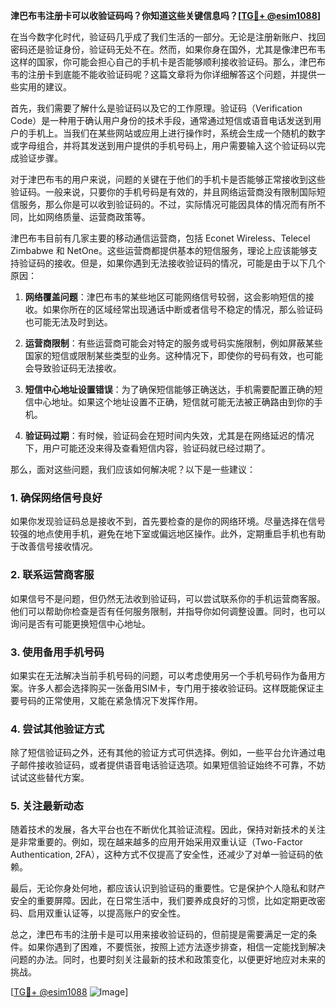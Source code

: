 **津巴布韦注册卡可以收验证码吗？你知道这些关键信息吗？[[TG💪+ @esim1088](https://t.me/s/esim1088)]**

在当今数字化时代，验证码几乎成了我们生活的一部分。无论是注册新账户、找回密码还是验证身份，验证码无处不在。然而，如果你身在国外，尤其是像津巴布韦这样的国家，你可能会担心自己的手机卡是否能够顺利接收验证码。那么，津巴布韦的注册卡到底能不能收验证码呢？这篇文章将为你详细解答这个问题，并提供一些实用的建议。

首先，我们需要了解什么是验证码以及它的工作原理。验证码（Verification Code）是一种用于确认用户身份的技术手段，通常通过短信或语音电话发送到用户的手机上。当我们在某些网站或应用上进行操作时，系统会生成一个随机的数字或字母组合，并将其发送到用户提供的手机号码上，用户需要输入这个验证码以完成验证步骤。

对于津巴布韦的用户来说，问题的关键在于他们的手机卡是否能够正常接收到这些验证码。一般来说，只要你的手机号码是有效的，并且网络运营商没有限制国际短信服务，那么你是可以收到验证码的。不过，实际情况可能因具体的情况而有所不同，比如网络质量、运营商政策等。

津巴布韦目前有几家主要的移动通信运营商，包括 Econet Wireless、Telecel Zimbabwe 和 NetOne。这些运营商都提供基本的短信服务，理论上应该能够支持验证码的接收。但是，如果你遇到无法接收验证码的情况，可能是由于以下几个原因：

1. **网络覆盖问题**：津巴布韦的某些地区可能网络信号较弱，这会影响短信的接收。如果你所在的区域经常出现通话中断或者信号不稳定的情况，那么验证码也可能无法及时到达。

2. **运营商限制**：有些运营商可能会对特定的服务或号码实施限制，例如屏蔽某些国家的短信或限制某些类型的业务。这种情况下，即使你的号码有效，也可能会导致验证码无法接收。

3. **短信中心地址设置错误**：为了确保短信能够正确送达，手机需要配置正确的短信中心地址。如果这个地址设置不正确，短信就可能无法被正确路由到你的手机。

4. **验证码过期**：有时候，验证码会在短时间内失效，尤其是在网络延迟的情况下，用户可能还没来得及查看短信内容，验证码就已经过期了。

那么，面对这些问题，我们应该如何解决呢？以下是一些建议：

### 1. 确保网络信号良好

如果你发现验证码总是接收不到，首先要检查的是你的网络环境。尽量选择在信号较强的地点使用手机，避免在地下室或偏远地区操作。此外，定期重启手机也有助于改善信号接收情况。

### 2. 联系运营商客服

如果信号不是问题，但仍然无法收到验证码，可以尝试联系你的手机运营商客服。他们可以帮助你检查是否有任何服务限制，并指导你如何调整设置。同时，也可以询问是否有可能更换短信中心地址。

### 3. 使用备用手机号码

如果实在无法解决当前手机号码的问题，可以考虑使用另一个手机号码作为备用方案。许多人都会选择购买一张备用SIM卡，专门用于接收验证码。这样既能保证主要号码的正常使用，又能在紧急情况下发挥作用。

### 4. 尝试其他验证方式

除了短信验证码之外，还有其他的验证方式可供选择。例如，一些平台允许通过电子邮件接收验证码，或者提供语音电话验证选项。如果短信验证始终不可靠，不妨试试这些替代方案。

### 5. 关注最新动态

随着技术的发展，各大平台也在不断优化其验证流程。因此，保持对新技术的关注是非常重要的。例如，现在越来越多的应用开始采用双重认证（Two-Factor Authentication, 2FA），这种方式不仅提高了安全性，还减少了对单一验证码的依赖。

最后，无论你身处何地，都应该认识到验证码的重要性。它是保护个人隐私和财产安全的重要屏障。因此，在日常生活中，我们要养成良好的习惯，比如定期更改密码、启用双重认证等，以提高账户的安全性。

总之，津巴布韦的注册卡是可以用来接收验证码的，但前提是需要满足一定的条件。如果你遇到了困难，不要慌张，按照上述方法逐步排查，相信一定能找到解决问题的办法。同时，也要时刻关注最新的技术和政策变化，以便更好地应对未来的挑战。

[[TG💪+ @esim1088](https://t.me/s/esim1088) ![Image](https://i.postimg.cc/4NQfJmqS/Snipaste-2025-05-13-00-14-12.png)]
